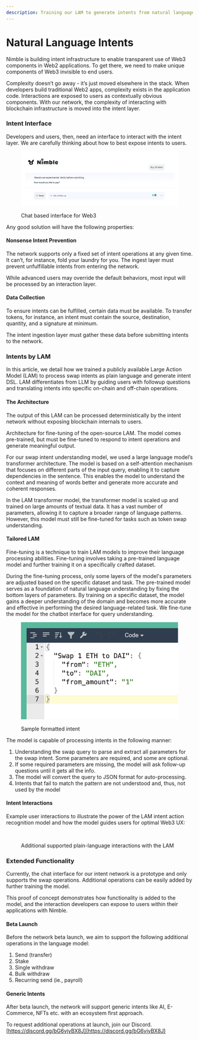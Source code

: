 ```yaml
---
description: Training our LAM to generate intents from natural language
---
```


# Natural Language Intents

Nimble is building intent infrastructure to enable transparent use of Web3 components in Web2 applications. To get there, we need to make unique components of Web3 invisible to end users.

Complexity doesn’t go away - it’s just moved elsewhere in the stack. When developers build traditional Web2 apps, complexity exists in the application code. Interactions are exposed to users as contextually obvious components. With our network, the complexity of interacting with blockchain infrastructure is moved into the intent layer.

### Intent Interface

Developers and users, then, need an interface to interact with the intent layer. We are carefully thinking about how to best expose intents to users.

<figure><img src="../.gitbook/assets/image.png" alt=""><figcaption><p>Chat based interface for Web3</p></figcaption></figure>

Any good solution will have the following properties:

#### Nonsense Intent Prevention

The network supports only a fixed set of intent operations at any given time. It can’t, for instance, fold your laundry for you. The ingest layer must prevent unfulfillable intents from entering the network.

While advanced users may override the default behaviors, most input will be processed by an interaction layer.

#### **Data Collection**

To ensure intents can be fulfilled, certain data must be available. To transfer tokens, for instance, an intent must contain the source, destination, quantity, and a signature at minimum.

The intent ingestion layer must gather these data before submitting intents to the network.

### Intents by LAM

In this article, we detail how we trained a publicly available Large Action Model (LAM) to process swap intents as plain language and generate intent DSL. LAM differentiates from LLM by guiding users with followup questions and translating intents into specific on-chain and off-chain operations.

#### The Architecture

The output of this LAM can be processed deterministically by the intent network without exposing blockchain internals to users.



Architecture for fine-tuning of the open-source LAM. The model comes pre-trained, but must be fine-tuned to respond to intent operations and generate meaningful output.

For our swap intent understanding model, we used a large language model’s transformer architecture. The model is based on a self-attention mechanism that focuses on different parts of the input query, enabling it to capture dependencies in the sentence. This enables the model to understand the context and meaning of words better and generate more accurate and coherent responses.

In the LAM transformer model, the transformer model is scaled up and trained on large amounts of textual data. It has a vast number of parameters, allowing it to capture a broader range of language patterns. However, this model must still be fine-tuned for tasks such as token swap understanding.

#### Tailored LAM

Fine-tuning is a technique to train LAM models to improve their language processing abilities. Fine-tuning involves taking a pre-trained language model and further training it on a specifically crafted dataset.

During the fine-tuning process, only some layers of the model's parameters are adjusted based on the specific dataset and task. The pre-trained model serves as a foundation of natural language understanding by fixing the bottom layers of parameters. By training on a specific dataset, the model gains a deeper understanding of the domain and becomes more accurate and effective in performing the desired language-related task. We fine-tune the model for the chatbot interface for query understanding.

<figure><img src="../.gitbook/assets/image (1).png" alt=""><figcaption><p>Sample formatted intent</p></figcaption></figure>

The model is capable of processing intents in the following manner:

1. Understanding the swap query to parse and extract all parameters for the swap intent. Some parameters are required, and some are optional.
2. If some required parameters are missing, the model will ask follow-up questions until it gets all the info.
3. The model will convert the query to JSON format for auto-processing.
4. Intents that fail to match the pattern are not understood and, thus, not used by the model

#### Intent Interactions

Example user interactions to illustrate the power of the LAM intent action recognition model and how the model guides users for optimal Web3 UX:

<figure><img src="https://lh7-us.googleusercontent.com/Qkm3Hv45uQag08t_OmEKDRAVnBFDSpTX_WXs4lIoxpMECIHLY-E__-BVKG9vRRneNtpvuFcV-44uxunvYqhuoiCKFMAa1BokR_Ag2hDESB_Dd7g55ZhhZ9i3UrOxu7T0Bs0kjDuvKgq01L4nX-qDqlc" alt=""><figcaption><p>Additional supported plain-language interactions with the LAM</p></figcaption></figure>

### Extended Functionality

Currently, the chat interface for our intent network is a prototype and only supports the swap operations. Additional operations can be easily added by further training the model.

This proof of concept demonstrates how functionality is added to the model, and the interaction developers can expose to users within their applications with Nimble.

#### Beta Launch

Before the network beta launch, we aim to support the following additional operations in the language model:

1. Send (transfer)
2. Stake
3. Single withdraw
4. Bulk withdraw
5. Recurring send (ie., payroll)

#### Generic Intents

After beta launch, the network will support generic intents like AI, E-Commerce, NFTs etc. with an ecosystem first approach.

To request additional operations at launch, join our Discord. [https://discord.gg/bG6vjyBX8J](https://discord.gg/bG6vjyBX8J)
